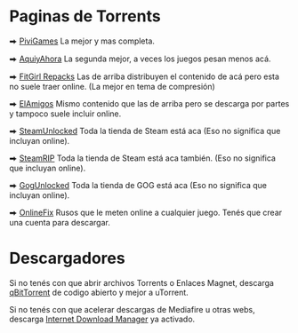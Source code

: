 # Paginas de Torrents

⮕ [PiviGames](https://pivigames.blog/) La mejor y mas completa.

⮕ [AquiyAhora](https://www.aquiyahorajuegos.net) La segunda mejor, a veces los juegos pesan menos acá.

⮕ [FitGirl Repacks](https://fitgirl-repacks.site) Las de arriba distribuyen el contenido de acá pero esta no suele traer online. (La mejor en tema de compresión)

⮕ [ElAmigos](https://elamigos.site/) Mismo contenido que las de arriba pero se descarga por partes y tampoco suele incluir online.

⮕ [SteamUnlocked](https://steamunlocked.net/) Toda la tienda de Steam está aca (Eso no significa que incluyan online).

⮕ [SteamRIP](https://steamrip.com/) Toda la tienda de Steam está aca también. (Eso no significa que incluyan online).

⮕ [GogUnlocked](https://gogunlocked.com/) Toda la tienda de GOG está aca (Eso no significa que incluyan online).

⮕ [OnlineFix](https://online-fix.me/) Rusos que le meten online a cualquier juego. Tenés que crear una cuenta para descargar.


# Descargadores
Si no tenés con que abrir archivos Torrents o Enlaces Magnet, descarga [qBitTorrent](https://www.qbittorrent.org/download) de codigo abierto y mejor a uTorrent.

Si no tenés con que acelerar descargas de Mediafire u otras webs, descarga [Internet Download Manager](https://drive.google.com/file/d/1agL--I4nhidZ2O-GHuUrIY_QlinhnICU/view?usp=drive_link) ya activado.

